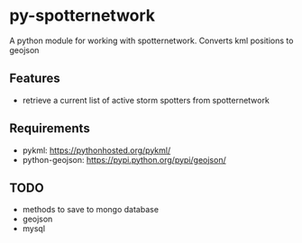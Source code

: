 # py-spotternetwork #
A python module for working with spotternetwork.  Converts kml positions to geojson

## Features
- retrieve a current list of active storm spotters from spotternetwork

## Requirements
- pykml: https://pythonhosted.org/pykml/
- python-geojson: https://pypi.python.org/pypi/geojson/

## TODO
- methods to save to mongo database
- geojson
- mysql
